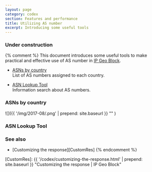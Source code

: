 ```yaml
---
layout: page
category: codex
section: Features and performance
title: Utilizing AS number
excerpt: Introducing some useful tools
---
```


### Under construction ###

{% comment %}
This document introduces some useful tools to make practical and effective 
use of AS number in [IP Geo Block][IP-Geo-Block].

- [ASNs by country][ASN-Country]  
  List of AS numbers assigned to each country.

- [ASN Lookup Tool][ASN-Lookup]  
  Information search about AS numbers.

<!--more-->

### ASNs by country ###

![]({{ '/img/2017-08/.png' | prepend: site.baseurl }}
 ""
)

### ASN Lookup Tool ###

### See also ###

- [Customizing the response][CustomRes]
{% endcomment %}

[IP-Geo-Block]: https://wordpress.org/plugins/ip-geo-block/ "WordPress › IP Geo Block « WordPress Plugins"
[ASN-Country]:  https//ipinfo.io/countries/ "Country IP Address Report - ipinfo.io"
[ASN-Lookup]:   https://www.ultratools.com/tools/asnInfo "ASN Lookup Tool | UltraTools"
[CustomRes]:    {{ '/codex/customizing-the-response.html' | prepend: site.baseurl }} "Customizing the response | IP Geo Block"
